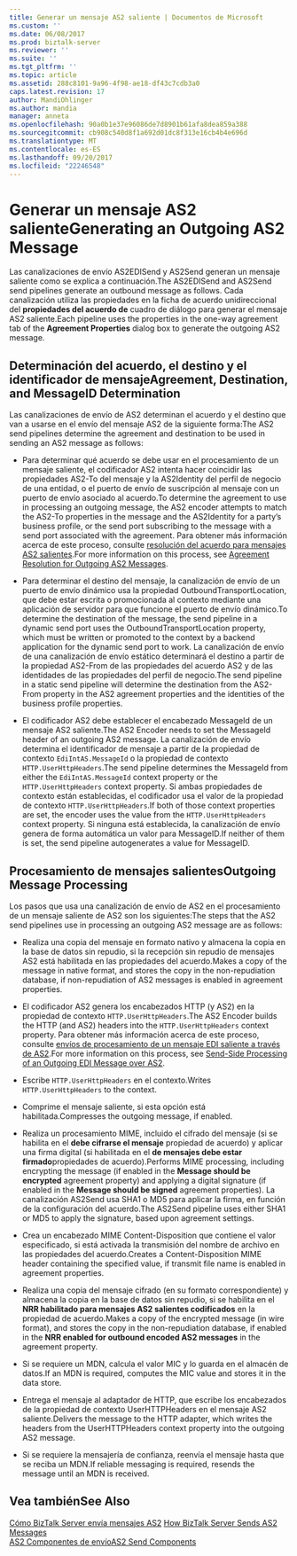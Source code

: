 ```yaml
---
title: Generar un mensaje AS2 saliente | Documentos de Microsoft
ms.custom: ''
ms.date: 06/08/2017
ms.prod: biztalk-server
ms.reviewer: ''
ms.suite: ''
ms.tgt_pltfrm: ''
ms.topic: article
ms.assetid: 288c8101-9a96-4f98-ae18-df43c7cdb3a0
caps.latest.revision: 17
author: MandiOhlinger
ms.author: mandia
manager: anneta
ms.openlocfilehash: 90a0b1e37e96086de7d8901b61afa8dea859a388
ms.sourcegitcommit: cb908c540d8f1a692d01dc8f313e16cb4b4e696d
ms.translationtype: MT
ms.contentlocale: es-ES
ms.lasthandoff: 09/20/2017
ms.locfileid: "22246548"
---
```

# <a name="generating-an-outgoing-as2-message"></a><span data-ttu-id="7a8fe-102">Generar un mensaje AS2 saliente</span><span class="sxs-lookup"><span data-stu-id="7a8fe-102">Generating an Outgoing AS2 Message</span></span>
<span data-ttu-id="7a8fe-103">Las canalizaciones de envío AS2EDISend y AS2Send generan un mensaje saliente como se explica a continuación.</span><span class="sxs-lookup"><span data-stu-id="7a8fe-103">The AS2EDISend and AS2Send send pipelines generate an outbound message as follows.</span></span> <span data-ttu-id="7a8fe-104">Cada canalización utiliza las propiedades en la ficha de acuerdo unidireccional del **propiedades del acuerdo de** cuadro de diálogo para generar el mensaje AS2 saliente.</span><span class="sxs-lookup"><span data-stu-id="7a8fe-104">Each pipeline uses the properties in the one-way agreement tab of the **Agreement Properties** dialog box to generate the outgoing AS2 message.</span></span>  
  
## <a name="agreement-destination-and-messageid-determination"></a><span data-ttu-id="7a8fe-105">Determinación del acuerdo, el destino y el identificador de mensaje</span><span class="sxs-lookup"><span data-stu-id="7a8fe-105">Agreement, Destination, and MessageID Determination</span></span>  
 <span data-ttu-id="7a8fe-106">Las canalizaciones de envío de AS2 determinan el acuerdo y el destino que van a usarse en el envío del mensaje AS2 de la siguiente forma:</span><span class="sxs-lookup"><span data-stu-id="7a8fe-106">The AS2 send pipelines determine the agreement and destination to be used in sending an AS2 message as follows:</span></span>  
  
-   <span data-ttu-id="7a8fe-107">Para determinar qué acuerdo se debe usar en el procesamiento de un mensaje saliente, el codificador AS2 intenta hacer coincidir las propiedades AS2-To del mensaje y la AS2Identity del perfil de negocio de una entidad, o el puerto de envío de suscripción al mensaje con un puerto de envío asociado al acuerdo.</span><span class="sxs-lookup"><span data-stu-id="7a8fe-107">To determine the agreement to use in processing an outgoing message, the AS2 encoder attempts to match the AS2-To properties in the message and the AS2Identity for a party’s business profile, or the send port subscribing to the message with a send port associated with the agreement.</span></span> <span data-ttu-id="7a8fe-108">Para obtener más información acerca de este proceso, consulte [resolución del acuerdo para mensajes AS2 salientes](../core/agreement-resolution-for-outgoing-as2-messages.md).</span><span class="sxs-lookup"><span data-stu-id="7a8fe-108">For more information on this process, see [Agreement Resolution for Outgoing AS2 Messages](../core/agreement-resolution-for-outgoing-as2-messages.md).</span></span>  
  
-   <span data-ttu-id="7a8fe-109">Para determinar el destino del mensaje, la canalización de envío de un puerto de envío dinámico usa la propiedad OutboundTransportLocation, que debe estar escrita o promocionada al contexto mediante una aplicación de servidor para que funcione el puerto de envío dinámico.</span><span class="sxs-lookup"><span data-stu-id="7a8fe-109">To determine the destination of the message, the send pipeline in a dynamic send port uses the OutboundTransportLocation property, which must be written or promoted to the context by a backend application for the dynamic send port to work.</span></span> <span data-ttu-id="7a8fe-110">La canalización de envío de una canalización de envío estático determinará el destino a partir de la propiedad AS2-From de las propiedades del acuerdo AS2 y de las identidades de las propiedades del perfil de negocio.</span><span class="sxs-lookup"><span data-stu-id="7a8fe-110">The send pipeline in a static send pipeline will determine the destination from the AS2-From property in the AS2 agreement properties and the identities of the business profile properties.</span></span>  
  
-   <span data-ttu-id="7a8fe-111">El codificador AS2 debe establecer el encabezado MessageId de un mensaje AS2 saliente.</span><span class="sxs-lookup"><span data-stu-id="7a8fe-111">The AS2 Encoder needs to set the MessageId header of an outgoing AS2 message.</span></span> <span data-ttu-id="7a8fe-112">La canalización de envío determina el identificador de mensaje a partir de la propiedad de contexto `EdiIntAS.MessageId` o la propiedad de contexto `HTTP.UserHttpHeaders`.</span><span class="sxs-lookup"><span data-stu-id="7a8fe-112">The send pipeline determines the MessageId from either the `EdiIntAS.MessageId` context property or the `HTTP.UserHttpHeaders` context property.</span></span> <span data-ttu-id="7a8fe-113">Si ambas propiedades de contexto están establecidas, el codificador usa el valor de la propiedad de contexto `HTTP.UserHttpHeaders`.</span><span class="sxs-lookup"><span data-stu-id="7a8fe-113">If both of those context properties are set, the encoder uses the value from the `HTTP.UserHttpHeaders` context property.</span></span> <span data-ttu-id="7a8fe-114">Si ninguna está establecida, la canalización de envío genera de forma automática un valor para MessageID.</span><span class="sxs-lookup"><span data-stu-id="7a8fe-114">If neither of them is set, the send pipeline autogenerates a value for MessageID.</span></span>  
  
## <a name="outgoing-message-processing"></a><span data-ttu-id="7a8fe-115">Procesamiento de mensajes salientes</span><span class="sxs-lookup"><span data-stu-id="7a8fe-115">Outgoing Message Processing</span></span>  
 <span data-ttu-id="7a8fe-116">Los pasos que usa una canalización de envío de AS2 en el procesamiento de un mensaje saliente de AS2 son los siguientes:</span><span class="sxs-lookup"><span data-stu-id="7a8fe-116">The steps that the AS2 send pipelines use in processing an outgoing AS2 message are as follows:</span></span>  
  
-   <span data-ttu-id="7a8fe-117">Realiza una copia del mensaje en formato nativo y almacena la copia en la base de datos sin repudio, si la recepción sin repudio de mensajes AS2 está habilitada en las propiedades del acuerdo.</span><span class="sxs-lookup"><span data-stu-id="7a8fe-117">Makes a copy of the message in native format, and stores the copy in the non-repudiation database, if non-repudiation of AS2 messages is enabled in agreement properties.</span></span>  
  
-   <span data-ttu-id="7a8fe-118">El codificador AS2 genera los encabezados HTTP (y AS2) en la propiedad de contexto `HTTP.UserHttpHeaders`.</span><span class="sxs-lookup"><span data-stu-id="7a8fe-118">The AS2 Encoder builds the HTTP (and AS2) headers into the `HTTP.UserHttpHeaders` context property.</span></span> <span data-ttu-id="7a8fe-119">Para obtener más información acerca de este proceso, consulte [envíos de procesamiento de un mensaje EDI saliente a través de AS2](../core/send-side-processing-of-an-outgoing-edi-message-over-as2.md).</span><span class="sxs-lookup"><span data-stu-id="7a8fe-119">For more information on this process, see [Send-Side Processing of an Outgoing EDI Message over AS2](../core/send-side-processing-of-an-outgoing-edi-message-over-as2.md).</span></span>  
  
-   <span data-ttu-id="7a8fe-120">Escribe `HTTP.UserHttpHeaders` en el contexto.</span><span class="sxs-lookup"><span data-stu-id="7a8fe-120">Writes `HTTP.UserHttpHeaders` to the context.</span></span>  
  
-   <span data-ttu-id="7a8fe-121">Comprime el mensaje saliente, si esta opción está habilitada.</span><span class="sxs-lookup"><span data-stu-id="7a8fe-121">Compresses the outgoing message, if enabled.</span></span>  
  
-   <span data-ttu-id="7a8fe-122">Realiza un procesamiento MIME, incluido el cifrado del mensaje (si se habilita en el **debe cifrarse el mensaje** propiedad de acuerdo) y aplicar una firma digital (si habilitada en el **de mensajes debe estar firmado**propiedades de acuerdo).</span><span class="sxs-lookup"><span data-stu-id="7a8fe-122">Performs MIME processing, including encrypting the message (if enabled in the **Message should be encrypted** agreement property) and applying a digital signature (if enabled in the **Message should be signed** agreement properties).</span></span> <span data-ttu-id="7a8fe-123">La canalización AS2Send usa SHA1 o MD5 para aplicar la firma, en función de la configuración del acuerdo.</span><span class="sxs-lookup"><span data-stu-id="7a8fe-123">The AS2Send pipeline uses either SHA1 or MD5 to apply the signature, based upon agreement settings.</span></span>  
  
-   <span data-ttu-id="7a8fe-124">Crea un encabezado MIME Content-Disposition que contiene el valor especificado, si está activada la transmisión del nombre de archivo en las propiedades del acuerdo.</span><span class="sxs-lookup"><span data-stu-id="7a8fe-124">Creates a Content-Disposition MIME header containing the specified value, if transmit file name is enabled in agreement properties.</span></span>  
  
-   <span data-ttu-id="7a8fe-125">Realiza una copia del mensaje cifrado (en su formato correspondiente) y almacena la copia en la base de datos sin repudio, si se habilita en el **NRR habilitado para mensajes AS2 salientes codificados** en la propiedad de acuerdo.</span><span class="sxs-lookup"><span data-stu-id="7a8fe-125">Makes a copy of the encrypted message (in wire format), and stores the copy in the non-repudiation database, if enabled in the **NRR enabled for outbound encoded AS2 messages** in the agreement property.</span></span>  
  
-   <span data-ttu-id="7a8fe-126">Si se requiere un MDN, calcula el valor MIC y lo guarda en el almacén de datos.</span><span class="sxs-lookup"><span data-stu-id="7a8fe-126">If an MDN is required, computes the MIC value and stores it in the data store.</span></span>  
  
-   <span data-ttu-id="7a8fe-127">Entrega el mensaje al adaptador de HTTP, que escribe los encabezados de la propiedad de contexto UserHTTPHeaders en el mensaje AS2 saliente.</span><span class="sxs-lookup"><span data-stu-id="7a8fe-127">Delivers the message to the HTTP adapter, which writes the headers from the UserHTTPHeaders context property into the outgoing AS2 message.</span></span>  
  
-   <span data-ttu-id="7a8fe-128">Si se requiere la mensajería de confianza, reenvía el mensaje hasta que se reciba un MDN.</span><span class="sxs-lookup"><span data-stu-id="7a8fe-128">If reliable messaging is required, resends the message until an MDN is received.</span></span>  
  
## <a name="see-also"></a><span data-ttu-id="7a8fe-129">Vea también</span><span class="sxs-lookup"><span data-stu-id="7a8fe-129">See Also</span></span>  
 <span data-ttu-id="7a8fe-130">[Cómo BizTalk Server envía mensajes AS2](../core/how-biztalk-server-sends-as2-messages.md) </span><span class="sxs-lookup"><span data-stu-id="7a8fe-130">[How BizTalk Server Sends AS2 Messages](../core/how-biztalk-server-sends-as2-messages.md) </span></span>  
 [<span data-ttu-id="7a8fe-131">AS2 Componentes de envío</span><span class="sxs-lookup"><span data-stu-id="7a8fe-131">AS2 Send Components</span></span>](../core/as2-send-components.md)